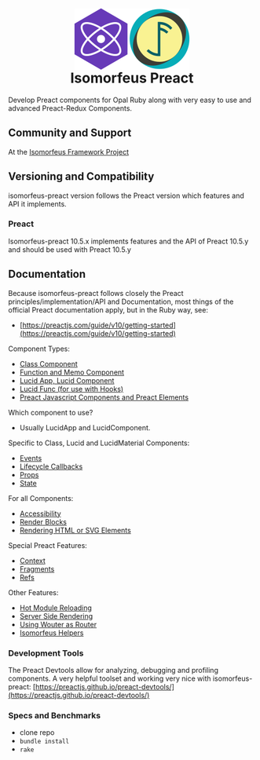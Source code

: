 <h1 align="center">
  <img src="https://github.com/isomorfeus/isomorfeus-preact/blob/master/Logo.png?raw=true" align="center" width="234" height="125" />
  <br/>
Isomorfeus Preact<br/>
</h1>

Develop Preact components for Opal Ruby along with very easy to use and advanced Preact-Redux Components.

## Community and Support
At the [Isomorfeus Framework Project](http://isomorfeus.com)

## Versioning and Compatibility
isomorfeus-preact version follows the Preact version which features and API it implements.

### Preact
Isomorfeus-preact 10.5.x implements features and the API of Preact 10.5.y and should be used with Preact 10.5.y

## Documentation

Because isomorfeus-preact follows closely the Preact principles/implementation/API and Documentation, most things of the official Preact documentation
apply, but in the Ruby way, see:
- [https://preactjs.com/guide/v10/getting-started](https://preactjs.com/guide/v10/getting-started)

Component Types:
- [Class Component](https://github.com/isomorfeus/isomorfeus-preact/blob/master/docs/class_component.md)
- [Function and Memo Component](https://github.com/isomorfeus/isomorfeus-preact/blob/master/docs/function_component.md)
- [Lucid App, Lucid Component](https://github.com/isomorfeus/isomorfeus-preact/blob/master/docs/lucid_component.md)
- [Lucid Func (for use with Hooks)](https://github.com/isomorfeus/isomorfeus-preact/blob/master/docs/lucid_func_component.md)
- [Preact Javascript Components and Preact Elements](https://github.com/isomorfeus/isomorfeus-preact/blob/master/docs/javascript_component.md)

Which component to use?
- Usually LucidApp and LucidComponent.

Specific to Class, Lucid and LucidMaterial Components:
- [Events](https://github.com/isomorfeus/isomorfeus-preact/blob/master/docs/events.md)
- [Lifecycle Callbacks](https://github.com/isomorfeus/isomorfeus-preact/blob/master/docs/lifecycle_callbacks.md)
- [Props](https://github.com/isomorfeus/isomorfeus-preact/blob/master/docs/props.md)
- [State](https://github.com/isomorfeus/isomorfeus-preact/blob/master/docs/state.md)

For all Components:
- [Accessibility](https://github.com/isomorfeus/isomorfeus-preact/blob/master/docs/accessibility.md)
- [Render Blocks](https://github.com/isomorfeus/isomorfeus-preact/blob/master/docs/render_blocks.md)
- [Rendering HTML or SVG Elements](https://github.com/isomorfeus/isomorfeus-preact/blob/master/docs/rendering_elements.md)

Special Preact Features:
- [Context](https://github.com/isomorfeus/isomorfeus-preact/blob/master/docs/context.md)
- [Fragments](https://github.com/isomorfeus/isomorfeus-preact/blob/master/docs/fragments.md)
- [Refs](https://github.com/isomorfeus/isomorfeus-preact/blob/master/docs/refs.md)

Other Features:
- [Hot Module Reloading](https://github.com/isomorfeus/isomorfeus-preact/blob/master/docs/hot_module_reloading.md)
- [Server Side Rendering](https://github.com/isomorfeus/isomorfeus-preact/blob/master/docs/server_side_rendering.md)
- [Using Wouter as Router](https://github.com/isomorfeus/isomorfeus-preact/blob/master/docs/wouter.md)
- [Isomorfeus Helpers](https://github.com/isomorfeus/isomorfeus-preact/blob/master/docs/isomorfeus_helpers.md)

### Development Tools
The Preact Devtools allow for analyzing, debugging and profiling components. A very helpful toolset and working very nice with isomorfeus-preact:
[https://preactjs.github.io/preact-devtools/](https://preactjs.github.io/preact-devtools/)

### Specs and Benchmarks
- clone repo
- `bundle install`
- `rake`
